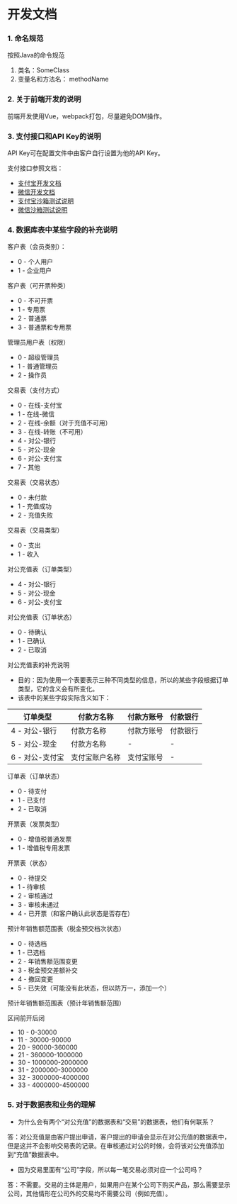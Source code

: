 # 开发文档

### 1. 命名规范
按照Java的命令规范
1. 类名：SomeClass
2. 变量名和方法名： methodName

### 2. 关于前端开发的说明
前端开发使用Vue，webpack打包，尽量避免DOM操作。

### 3. 支付接口和API Key的说明

API Key可在配置文件中由客户自行设置为他的API Key。

支付接口参照文档：
* [支付宝开发文档](https://docs.open.alipay.com/399/)
* [微信开发文档](https://pay.weixin.qq.com/wiki/doc/api/native.php?chapter=6_1)
* [支付宝沙箱测试说明](https://sandbox.alipaydev.com/user/accountDetails.htm?currentBar=1)
* [微信沙箱测试说明](https://pay.weixin.qq.com/wiki/doc/api/jsapi.php?chapter=21_2)

### 4. 数据库表中某些字段的补充说明

客户表（会员类别）：
* 0 - 个人用户
* 1 - 企业用户

客户表（可开票种类）
* 0 - 不可开票
* 1 - 专用票
* 2 - 普通票
* 3 - 普通票和专用票

管理员用户表（权限）
* 0 - 超级管理员
* 1 - 普通管理员
* 2 - 操作员

交易表（支付方式）
* 0 - 在线-支付宝
* 1 - 在线-微信
* 2 - 在线-余额（对于充值不可用）
* 3 - 在线-转账（不可用）
* 4 - 对公-银行
* 5 - 对公-现金
* 6 - 对公-支付宝
* 7 - 其他

交易表（交易状态）
* 0 - 未付款
* 1 - 充值成功
* 2 - 充值失败

交易表（交易类型）
* 0 - 支出
* 1 - 收入

对公充值表（订单类型）
* 4 - 对公-银行
* 5 - 对公-现金
* 6 - 对公-支付宝

对公充值表（订单状态）
* 0 - 待确认
* 1 - 已确认
* 2 - 已取消

对公充值表的补充说明
* 目的：因为使用一个表要表示三种不同类型的信息，所以的某些字段根据订单类型，它的含义会有所变化。
* 该表中的某些字段实际含义如下：

|订单类型|付款方名称|付款方账号|付款银行|
|---|---|---|---|
|4 - 对公-银行|付款方名称|付款方账号|付款银行|
|5 - 对公-现金|付款方名称|-|-|
|6 - 对公-支付宝|支付宝账户名称|支付宝账号|-|

订单表（订单状态）
* 0 - 待支付
* 1 - 已支付
* 2 - 已取消

开票表（发票类型）
* 0 - 增值税普通发票
* 1 - 增值税专用发票

开票表（状态）
* 0 - 待提交
* 1 - 待审核
* 2 - 审核通过
* 3 - 审核未通过
* 4 - 已开票（和客户确认此状态是否存在）

预计年销售额范围表（税金预交档次状态）
* 0 - 待选档
* 1 - 已选档
* 2 - 年销售额范围变更
* 3 - 税金预交差额补交
* 4 - 撤回变更
* 5 - 已失效（可能没有此状态，但以防万一，添加一个）

预计年销售额范围表（预计年销售额范围）

区间前开后闭
* 10 - 0-30000
* 11 - 30000-90000 
* 20 - 90000-360000
* 21 - 360000-1000000
* 30 - 1000000-2000000
* 31 - 2000000-3000000
* 32 - 3000000-4000000
* 33 - 4000000-4500000

### 5. 对于数据表和业务的理解
* 为什么会有两个“对公充值”的数据表和“交易”的数据表，他们有何联系？

答：对公充值是由客户提出申请，客户提出的申请会显示在对公充值的数据表中，但是这并不会影响交易表的记录。在审核通过对公的时候，会将该对公充值添加到“充值”数据表中。

* 因为交易里面有“公司”字段，所以每一笔交易必须对应一个公司吗？
    
答：不需要。交易的主体是用户，如果用户在某个公司下购买产品，那么需要显示公司，其他情形在公司外的交易均不需要公司（例如充值）。